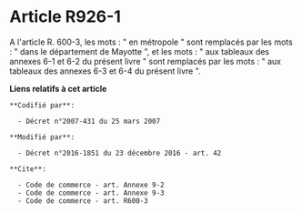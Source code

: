 # Article R926-1

A l'article R. 600-3, les mots : " en métropole " sont remplacés par les mots : " dans le département de Mayotte ", et les
mots : " aux tableaux des annexes 6-1 et 6-2 du présent livre " sont remplacés par les mots : " aux tableaux des annexes 6-3
et 6-4 du présent livre ".

**Liens relatifs à cet article**

	**Codifié par**:

	  - Décret n°2007-431 du 25 mars 2007

	**Modifié par**:

	  - Décret n°2016-1851 du 23 décembre 2016 - art. 42

	**Cite**:

	  - Code de commerce - art. Annexe 9-2
	  - Code de commerce - art. Annexe 9-3
	  - Code de commerce - art. R600-3
